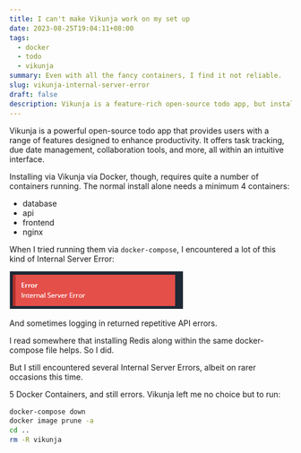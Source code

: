 ```yaml
---
title: I can't make Vikunja work on my set up
date: 2023-08-25T19:04:11+08:00
tags:
  - docker
  - todo
  - vikunja
summary: Even with all the fancy containers, I find it not reliable.
slug: vikunja-internal-server-error
draft: false
description: Vikunja is a feature-rich open-source todo app, but installing it via Docker requires multiple containers. The author faced frequent Internal Server Errors and API issues when using docker-compose, even after adding Redis. Frustrated by the ongoing errors, the author ultimately removed the setup entirely.
---
```


Vikunja is a powerful open-source todo app that provides users with a range of features designed to enhance productivity. It offers task tracking, due date management, collaboration tools, and more, all within an intuitive interface. 

Installing via Vikunja via Docker, though, requires quite a number of containers running. The normal install alone needs a minimum 4 containers:
- database
- api
- frontend
- nginx

When I tried running them via `docker-compose`, I encountered a lot of this kind of Internal Server Error:

![vikunja-error](vikunja-error.png)

And sometimes logging in returned repetitive API errors. 

I read somewhere that installing Redis along within the same docker-compose file helps. So I did.

But I still encountered several Internal Server Errors, albeit on rarer occasions this time.

5 Docker Containers, and still errors. Vikunja left me no choice but to run:
```bash
docker-compose down
docker image prune -a
cd ..
rm -R vikunja
```
